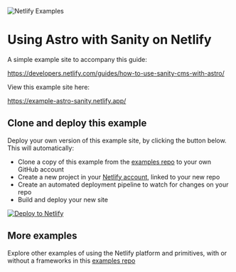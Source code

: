 ![Netlify Examples](https://github.com/netlify/examples/assets/5865/4145aa2f-b915-404f-af02-deacee24f7bf)

# Using Astro with Sanity on Netlify

A simple example site to accompany this guide:

 https://developers.netlify.com/guides/how-to-use-sanity-cms-with-astro/

View this example site here:

https://example-astro-sanity.netlify.app/


## Clone and deploy this example

Deploy your own version of this example site, by clicking the button below. This will automatically:

- Clone a copy of this example from the [examples repo](https://github.com/netlify/examples) to your own GitHub account
- Create a new project in your [Netlify account](https://app.netlify.com/?utm_medium=social&utm_source=github&utm_campaign=devex-ph&utm_content=devex-examples), linked to your new repo
- Create an automated deployment pipeline to watch for changes on your repo
- Build and deploy your new site

[![Deploy to Netlify](https://www.netlify.com/img/deploy/button.svg)](https://app.netlify.com/start/deploy?repository=https://github.com/netlify/examples/&create_from_path=examples/frameworks/astro-with-sanity&utm_campaign=dx-examples)

## More examples

Explore other examples of using the Netlify platform and primitives, with or without a frameworks in this [examples repo](https://github.com/netlify/examples)

